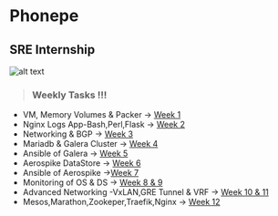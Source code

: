 # Phonepe
## SRE Internship

![alt text](https://encrypted-tbn0.gstatic.com/images?q=tbn:ANd9GcSjk5PrilIlMX6zYEKOutlGIZNFi0rVf0rN-B6UIPjJUxSFWhyCOOoJ3xhqR_Jx-Iazmg&usqp=CAU)

>### Weekly Tasks !!!


* VM, Memory Volumes & Packer -> [Week 1](https://github.com/risheethsuryachippada/Phonepe-SRE_Internship/tree/master/W01)
* Nginx Logs App-Bash,Perl,Flask -> [Week 2](https://github.com/risheethsuryachippada/Phonepe-SRE_Internship/tree/master/W02)
* Networking & BGP -> [Week 3](https://github.com/risheethsuryachippada/Phonepe-SRE_Internship/tree/master/W03)
* Mariadb & Galera Cluster -> [Week 4](https://github.com/risheethsuryachippada/Phonepe-SRE_Internship/tree/master/W04)
* Ansible of Galera -> [Week 5](https://github.com/risheethsuryachippada/Phonepe-SRE_Internship/tree/master/W05)
* Aerospike DataStore -> [Week 6](https://github.com/risheethsuryachippada/Phonepe-SRE_Internship/tree/master/W06)
* Ansible of Aerospike ->[Week 7](https://github.com/risheethsuryachippada/Phonepe-SRE_Internship/tree/master/W07)
* Monitoring of OS & DS -> [Week 8 & 9](https://github.com/risheethsuryachippada/Phonepe-SRE_Internship/tree/master/W08-09)
* Advanced Networking -VxLAN,GRE Tunnel & VRF -> [Week 10 & 11](https://github.com/risheethsuryachippada/Phonepe-SRE_Internship/tree/master/W10-11)
* Mesos,Marathon,Zookeper,Traefik,Nginx -> [Week 12](https://github.com/risheethsuryachippada/Phonepe-SRE_Internship/tree/master/W12)
